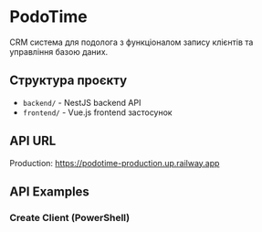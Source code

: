 # PodoTime

CRM система для подолога з функціоналом запису клієнтів та управління базою даних.

## Структура проєкту

- `backend/` - NestJS backend API
- `frontend/` - Vue.js frontend застосунок

## API URL

Production: https://podotime-production.up.railway.app

## API Examples

### Create Client (PowerShell)